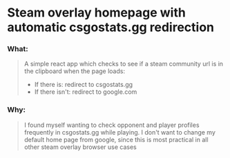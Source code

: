# Steam overlay homepage with automatic csgostats.gg redirection

### What:

> A simple react app which checks to see if a steam community url is in the clipboard when the page loads:
>	- If there is: redirect to csgostats.gg
>	- If there isn't: redirect to google.com


### Why:

> I found myself wanting to check opponent and player profiles frequently in csgostats.gg while playing. I don't want to change my default home page from google, since this is most practical in all other steam overlay browser use cases



